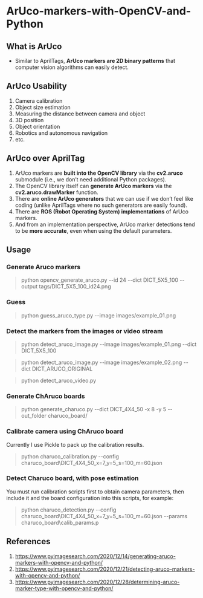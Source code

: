 # ArUco-markers-with-OpenCV-and-Python

## What is ArUco
- Similar to AprilTags, **ArUco markers are 2D binary patterns** that computer 
vision algorithms can easily detect.

## ArUco Usability
1. Camera calibration
1. Object size estimation
1. Measuring the distance between camera and object
1. 3D position
1. Object orientation
1. Robotics and autonomous navigation
1. etc.

## ArUco over AprilTag
1. ArUco markers are **built into the OpenCV library** via the **cv2.aruco** 
submodule (i.e., we don’t need additional Python packages).
1. The OpenCV library itself can **generate ArUco markers** via the 
**cv2.aruco.drawMarker** function.
1. There are **online ArUco generators** that we can use if we don’t feel like 
coding (unlike AprilTags where no such generators are easily found).
1. There are **ROS (Robot Operating System) implementations** of ArUco markers.
1. And from an implementation perspective, ArUco marker detections tend to be 
**more accurate**, even when using the default parameters.

## Usage

### Generate Aruco markers

> python opencv_generate_aruco.py --id 24 --dict DICT_5X5_100 --output tags/DICT_5X5_100_id24.png

### Guess 

> python guess_aruco_type.py --image images/example_01.png

### Detect the markers from the images or video stream

> python detect_aruco_image.py --image images/example_01.png --dict DICT_5X5_100

> python detect_aruco_image.py --image images/example_02.png --dict DICT_ARUCO_ORIGINAL

> python detect_aruco_video.py

### Generate ChAruco boards

> python generate_charuco.py --dict DICT_4X4_50 -x 8 -y 5 --out_folder charuco_board/

### Calibrate camera using ChAruco board

Currently I use Pickle to pack up the calibration results.

> python charuco_calibration.py --config charuco_board\DICT_4X4_50_x=7_y=5_s=100_m=60.json

### Detect Charuco board, with pose estimation

You must run calibration scripts first to obtain camera parameters, then include it and the board configuration into this scripts, for example:

> python charuco_detection.py --config charuco_board\DICT_4X4_50_x=7_y=5_s=100_m=60.json --params charuco_board\calib_params.p

## References
1. https://www.pyimagesearch.com/2020/12/14/generating-aruco-markers-with-opencv-and-python/
1. https://www.pyimagesearch.com/2020/12/21/detecting-aruco-markers-with-opencv-and-python/
1. https://www.pyimagesearch.com/2020/12/28/determining-aruco-marker-type-with-opencv-and-python/
